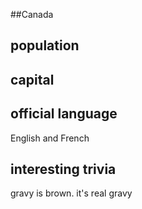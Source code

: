 ##Canada
## population


## capital

 
## official language
English and French

## interesting trivia
gravy is brown. it's real gravy



